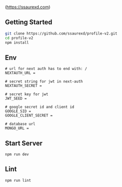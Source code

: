 (https://ssaurexd.com)

## Getting Started

```bash
git clone https://github.com/ssaurexd/profile-v2.git
cd profile-v2
npm install
```

## Env

```
# url for next auth has to end with: /
NEXTAUTH_URL = 

# secret string for jwt in next-auth
NEXTAUTH_SECRET = 

# secret key for jwt
JWT_SEED = 

# google secret id and client id
GOOGLE_SID = 
GOOGLE_CLIENT_SECRET = 

# database url
MONGO_URL = 
```

## Start Server

```
npm run dev
```

## Lint

```
npm run lint
```
